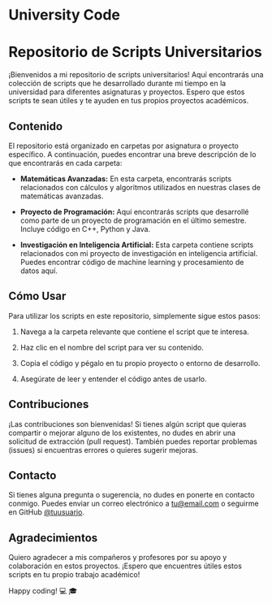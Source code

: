 # University Code

# Repositorio de Scripts Universitarios

¡Bienvenidos a mi repositorio de scripts universitarios! Aquí encontrarás una colección de scripts que he desarrollado durante mi tiempo en la universidad para diferentes asignaturas y proyectos. Espero que estos scripts te sean útiles y te ayuden en tus propios proyectos académicos.

## Contenido

El repositorio está organizado en carpetas por asignatura o proyecto específico. A continuación, puedes encontrar una breve descripción de lo que encontrarás en cada carpeta:

- **Matemáticas Avanzadas:** En esta carpeta, encontrarás scripts relacionados con cálculos y algoritmos utilizados en nuestras clases de matemáticas avanzadas.

- **Proyecto de Programación:** Aquí encontrarás scripts que desarrollé como parte de un proyecto de programación en el último semestre. Incluye código en C++, Python y Java.

- **Investigación en Inteligencia Artificial:** Esta carpeta contiene scripts relacionados con mi proyecto de investigación en inteligencia artificial. Puedes encontrar código de machine learning y procesamiento de datos aquí.

## Cómo Usar

Para utilizar los scripts en este repositorio, simplemente sigue estos pasos:

1. Navega a la carpeta relevante que contiene el script que te interesa.

2. Haz clic en el nombre del script para ver su contenido.

3. Copia el código y pégalo en tu propio proyecto o entorno de desarrollo.

4. Asegúrate de leer y entender el código antes de usarlo.

## Contribuciones

¡Las contribuciones son bienvenidas! Si tienes algún script que quieras compartir o mejorar alguno de los existentes, no dudes en abrir una solicitud de extracción (pull request). También puedes reportar problemas (issues) si encuentras errores o quieres sugerir mejoras.

## Contacto

Si tienes alguna pregunta o sugerencia, no dudes en ponerte en contacto conmigo. Puedes enviar un correo electrónico a [tu@email.com](mailto:tu@email.com) o seguirme en GitHub [@tuusuario](https://github.com/tuusuario).

## Agradecimientos

Quiero agradecer a mis compañeros y profesores por su apoyo y colaboración en estos proyectos. ¡Espero que encuentres útiles estos scripts en tu propio trabajo académico!

Happy coding! :computer: :mortar_board:
